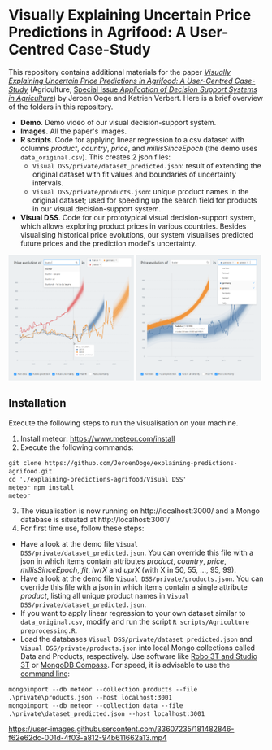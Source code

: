 # Visually Explaining Uncertain Price Predictions in Agrifood: A User-Centred Case-Study

This repository contains additional materials for the paper [*Visually Explaining Uncertain Price Predictions in Agrifood: A User-Centred Case-Study*](https://doi.org/10.3390/agriculture12071024) (Agriculture, [Special Issue *Application of Decision Support Systems in Agriculture*](https://www.mdpi.com/journal/agriculture/special_issues/Decision_Support_Systems_Application)) by Jeroen Ooge and Katrien Verbert. Here is a brief overview of the folders in this repository.

 - **Demo**. Demo video of our visual decision-support system.
 - **Images**. All the paper's images.
 - **R scripts**. Code for applying linear regression to a csv dataset with columns *product*, *country*, *price*, and *millisSinceEpoch* (the demo uses `data_original.csv`). This creates 2 json files:
   - `Visual DSS/private/dataset_predicted.json`: result of extending the original dataset with fit values and boundaries of uncertainty intervals.
   - `Visual DSS/private/products.json`: unique product names in the original dataset; used for speeding up the search field for products in our visual decision-support system.
 - **Visual DSS**. Code for our prototypical visual decision-support system, which allows exploring product prices in various countries. Besides visualising historical price evolutions, our system visualises predicted future prices and the prediction model's uncertainty.

<img alt="Selecting a food product in the upper left search field and getting details about the price and date upon hovering over the line chart." src="https://github.com/JeroenOoge/explaining-predictions-agrifood/blob/main/Images/hover1mouse.png" width="49%"> <img alt="Selecting countries in the upper right search field and getting a description of the hovered fan (\quote{In 80 out of 100 occasions, the product price lies between A and B.} where A and B are the lower and upper bounds of the prediction interval at the indicated date, respectively)." src="https://github.com/JeroenOoge/explaining-predictions-agrifood/blob/main/Images/hover2mouse.png" width="49%">

## Installation
Execute the following steps to run the visualisation on your machine. 

1. Install meteor: https://www.meteor.com/install
2. Execute the following commands:
```
git clone https://github.com/JeroenOoge/explaining-predictions-agrifood.git
cd './explaining-predictions-agrifood/Visual DSS'
meteor npm install
meteor
```
3. The visualisation is now running on http://localhost:3000/ and a Mongo database is situated at http://localhost:3001/
4. For first time use, follow these steps:
  * Have a look at the demo file `Visual DSS/private/dataset_predicted.json`. You can override this file with a json in which items contain attributes *product*, *country*, *price*, *millisSinceEpoch*, *fit*, *lwrX* and *uprX* (with X in 50, 55, ..., 95, 99).
  * Have a look at the demo file `Visual DSS/private/products.json`. You can override this file with a json in which items contain a single attribute *product*, listing all unique product names in `Visual DSS/private/dataset_predicted.json`.
  * If you want to apply linear regression to your own dataset similar to `data_original.csv`, modify and run the script `R scripts/Agriculture preprocessing.R`.
  * Load the databases `Visual DSS/private/dataset_predicted.json` and `Visual DSS/private/products.json` into local Mongo collections called Data and Products, respectively. Use software like [Robo 3T and Studio 3T](https://robomongo.org/download) or [MongoDB Compass](https://www.mongodb.com/products/compass). For speed, it is advisable to use the [command line](https://docs.mongodb.com/manual/reference/program/mongoimport/):
```
mongoimport --db meteor --collection products --file .\private\products.json --host localhost:3001
mongoimport --db meteor --collection data --file .\private\dataset_predicted.json --host localhost:3001
```

https://user-images.githubusercontent.com/33607235/181482846-f62e62dc-001d-4f03-a812-94b611662a13.mp4
